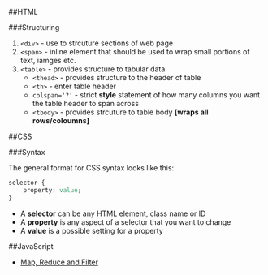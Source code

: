##HTML

###Structuring

1. `<div>` - use to strcuture sections of web page
2. `<span>` - inline element that should be used to wrap small portions of text, iamges etc.
3. `<table>` - provides structure to tabular data
    * `<thead>` - provides structure to the header of table
    * `<th>` - enter table header
    * `colspan='?'` - strict __style__ statement of how many columns you want the table header to span across
    * `<tbody>` - provides strcuture to table body __[wraps all rows/coloumns]__

##CSS

###Syntax

The general format for CSS syntax looks like this:

```css
selector {
    property: value;
}
````
* A __selector__ can be any HTML element, class name or ID
* A __property__ is any aspect of a selector that you want to change
* A __value__ is a possible setting for a property

##JavaScript

* [Map, Reduce and Filter](https://danmartensen.svbtle.com/javascripts-map-reduce-and-filter) 

